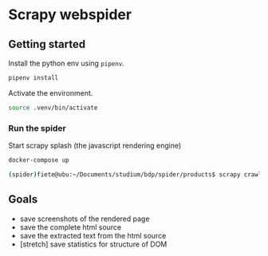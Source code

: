 # Scrapy webspider

## Getting started
Install the python env using `pipenv`.
``` bash
pipenv install
```
Activate the environment.
``` bash
source .venv/bin/activate
```

### Run the spider
Start scrapy splash (the javascript rendering engine)
``` bash
docker-compose up
```

``` bash
(spider)fiete@ubu:~/Documents/studium/bdp/spider/products$ scrapy crawl products_spider
```

## Goals
- save screenshots of the rendered page
- save the complete html source
- save the extracted text from the html source
- [stretch] save statistics for structure of DOM 